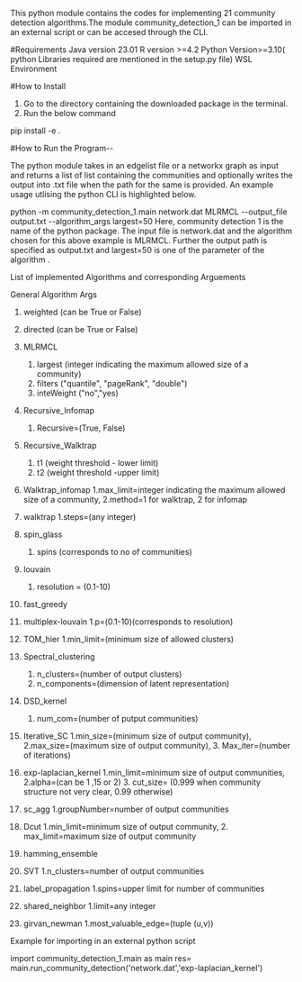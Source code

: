 This python module contains the codes for implementing 21 community detection algorithms.The  module community_detection_1 can be imported in an 
external script or can be accesed through the CLI. 

#Requirements
Java version 23.01
R version >=4.2
Python Version>=3.10( python Libraries required are mentioned in the setup.py file)
WSL Environment

#How to Install
1. Go to the directory containing the downloaded package in the terminal.
2. Run the below command

pip install -e .

#How to Run the Program--

The python module takes in an edgelist file or a networkx graph as input and returns a list of list containing the communities and optionally writes the output into .txt file when the path for the same is provided. An example usage utlising the python CLI is highlighted below. 

python -m community_detection_1.main network.dat MLRMCL --output_file output.txt --algorithm_args largest=50 
Here, community detection 1 is the name of the python package. The input file is network.dat and the algorithm chosen for this above example is MLRMCL. Further the output path is specified as output.txt and largest=50 is one of the parameter of the algorithm .

List of implemented Algorithms and corresponding  Arguements

General Algorithm Args
1. weighted (can be True or False)
2. directed (can be True or False)

1. MLRMCL
    1. largest (integer indicating the maximum allowed size of a community) 
    2. filters ("quantile", "pageRank", "double")
    3. inteWeight ("no","yes)

2. Recursive_Infomap
    1. Recursive=(True, False)
3. Recursive_Walktrap
    1. t1 (weight threshold - lower limit)
    2. t2 (weight threshold -upper limit)
4. Walktrap_infomap
    1.max_limit=integer indicating the maximum allowed size of a community,
    2.method=1 for walktrap, 2 for infomap
5. walktrap
    1.steps=(any integer)
6. spin_glass
    1. spins (corresponds to no of communities)
7. louvain
    1. resolution = (0.1-10)
8. fast_greedy
9. multiplex-louvain
    1.p=(0.1-10)(corresponds to resolution)
10. TOM_hier
    1.min_limit=(minimum size of allowed clusters)
11. Spectral_clustering
    1. n_clusters=(number of output clusters)
    2. n_components=(dimension of latent representation)
12. DSD_kernel
    1. num_com=(number of putput communities)
13. Iterative_SC
    1.min_size=(minimum size of output community),
    2.max_size=(maximum size of output community), 
    3. Max_iter=(number of iterations)
14. exp-laplacian_kernel
    1.min_limit=minimum size of output communities,
    2.alpha=(can be 1 ,15 or 2)
    3. cut_size= (0.999 when community structure not very clear, 0.99 otherwise)
15. sc_agg
    1.groupNumber=number of output communities
16. Dcut
    1.min_limit=minimum size of output community,
    2. max_limit=maximum size of output community
17. hamming_ensemble
18. SVT
    1.n_clusters=number of output communities
19. label_propagation
    1.spins=upper limit for number of communities
20. shared_neighbor
    1.limit=any integer
21. girvan_newman
    1.most_valuable_edge=(tuple (u,v))

Example for importing in an external python script


import community_detection_1.main as main
res= main.run_community_detection('network.dat','exp-laplacian_kernel')

